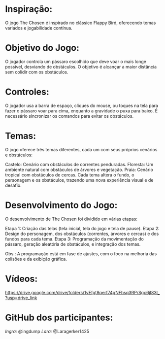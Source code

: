 # **Inspiração:**
O jogo The Chosen é inspirado no clássico Flappy Bird, oferecendo temas variados e jogabilidade contínua.

# **Objetivo do Jogo:**
O jogador controla um pássaro escolhido que deve voar o mais longe possível, desviando de obstáculos. O objetivo é alcançar a maior distância sem colidir com os obstáculos.

# **Controles:**
O jogador usa a barra de espaço, cliques do mouse, ou toques na tela para fazer o pássaro voar para cima, enquanto a gravidade o puxa para baixo. É necessário sincronizar os comandos para evitar os obstáculos.

# **Temas:**
O jogo oferece três temas diferentes, cada um com seus próprios cenários e obstáculos:

Castelo: Cenário com obstáculos de correntes penduradas.
Floresta: Um ambiente natural com obstáculos de árvores e vegetação.
Praia: Cenário tropical com obstáculos de cercas.
Cada tema altera o fundo, o personagem e os obstáculos, trazendo uma nova experiência visual e de desafio.

# **Desenvolvimento do Jogo:**
O desenvolvimento de The Chosen foi dividido em várias etapas:

Etapa 1: Criação das telas (tela inicial, tela do jogo e tela de pause).
Etapa 2: Design do personagem, dos obstáculos (correntes, árvores e cercas) e dos fundos para cada tema.
Etapa 3: Programação da movimentação do pássaro, geração aleatória de obstáculos, e integração dos temas.

Obs.: A programação está em fase de ajustes, com o foco na melhoria das colisões e da exibição gráfica.

# **Vídeos:**
https://drive.google.com/drive/folders/1vEfgt8qerf74gNFhsq3RPrSgc6jI83I_?usp=drive_link

# **GitHub dos participantes:**
*Ingra:* @ingdump
*Lara:* @Laragerker1425
